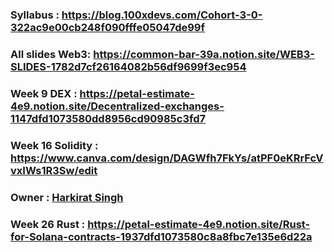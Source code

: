
### Syllabus : https://blog.100xdevs.com/Cohort-3-0-322ac9e00cb248f090fffe05047de99f
### All slides Web3: https://common-bar-39a.notion.site/WEB3-SLIDES-1782d7cf26164082b56df9699f3ec954

### Week 9 DEX : https://petal-estimate-4e9.notion.site/Decentralized-exchanges-1147dfd1073580dd8956cd90985c3fd7

### Week 16 Solidity : https://www.canva.com/design/DAGWfh7FkYs/atPF0eKRrFcVvxIWs1R3Sw/edit

### Owner : [Harkirat Singh](https://github.com/hkirat) 

### Week 26 Rust : https://petal-estimate-4e9.notion.site/Rust-for-Solana-contracts-1937dfd1073580c8a8fbc7e135e6d22a

